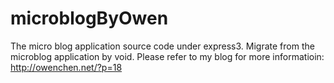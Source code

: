 microblogByOwen
===============

The micro blog application source code under express3.
Migrate from the microblog application by void.
Please refer to my blog for more informatioin:<br>
http://owenchen.net/?p=18


